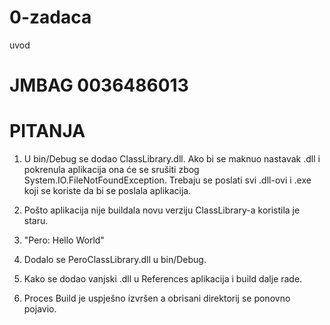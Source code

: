 # 0-zadaca
uvod

# JMBAG 0036486013

# PITANJA

1. U bin/Debug se dodao ClassLibrary.dll. Ako bi se maknuo nastavak .dll i pokrenula aplikacija ona će se srušiti zbog System.IO.FileNotFoundException. Trebaju se poslati svi .dll-ovi i .exe koji se koriste da bi se poslala aplikacija.

2. Pošto aplikacija nije buildala novu verziju ClassLibrary-a koristila je staru.

3. "Pero: Hello World"

4. Dodalo se PeroClassLibrary.dll u bin/Debug.

5. Kako se dodao vanjski .dll u References aplikacija i build dalje rade.

6. Proces Build je uspješno izvršen a obrisani direktorij se ponovno pojavio.
